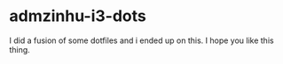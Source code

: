 # admzinhu-i3-dots
I did a fusion of some dotfiles and i ended up on this. I hope you like this thing.
